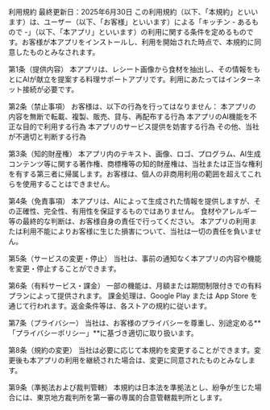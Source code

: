 利用規約
最終更新日：2025年6月30日
この利用規約（以下、「本規約」といいます）は、ユーザー（以下、「お客様」といいます）による「キッチン - あるもので -」（以下、「本アプリ」といいます）の利用に関する条件を定めるものです。お客様が本アプリをインストールし、利用を開始された時点で、本規約に同意したものとみなされます。

第1条（提供内容）
本アプリは、レシート画像から食材を抽出し、その情報をもとにAIが献立を提案する料理サポートアプリです。利用にあたってはインターネット接続が必要です。

第2条（禁止事項）
お客様は、以下の行為を行ってはなりません：
本アプリの内容を無断で転載、複製、販売、貸与、再配布する行為
本アプリのAI機能を不正な目的で利用する行為
本アプリのサービス提供を妨害する行為
その他、当社が不適切と判断する行為

第3条（知的財産権）
本アプリ内のテキスト、画像、ロゴ、プログラム、AI生成コンテンツ等に関する著作権、商標権等の知的財産権は、当社または正当な権利を有する第三者に帰属します。お客様は、個人の非商用利用の範囲を超えてこれらを使用することはできません。

第4条（免責事項）
本アプリは、AIによって生成された情報を提供しますが、その正確性、完全性、有用性を保証するものではありません。
食材やアレルギー等の最終的な判断は、お客様自身の責任で行ってください。
本アプリの利用または利用不能によりお客様に生じた損害について、当社は一切の責任を負いません。

第5条（サービスの変更・停止）
当社は、事前の通知なく本アプリの内容や機能を変更・停止することができます。

第6条（有料サービス・課金）
一部の機能は、月額または期間制限付きでの有料プランによって提供されます。
課金処理は、Google Play または App Store を通じて行われます。返金条件等は、各ストアの規約に従います。

第7条（プライバシー）
当社は、お客様のプライバシーを尊重し、別途定める**「プライバシーポリシー」**に基づき適切に取り扱います。

第8条（規約の変更）
当社は必要に応じて本規約を変更することができます。変更後も本アプリの利用を継続された場合は、変更に同意されたものとみなします。

第9条（準拠法および裁判管轄）
本規約は日本法を準拠法とし、紛争が生じた場合には、東京地方裁判所を第一審の専属的合意管轄裁判所とします。
